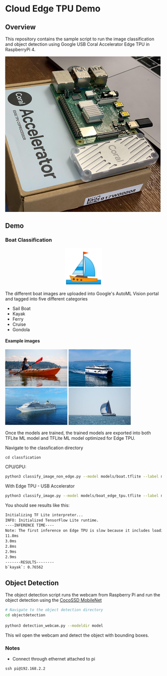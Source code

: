 # Cloud Edge TPU Demo

## Overview

This repository contains the sample script to run the image classification and object detection using Google USB Coral Accelerator Edge TPU in RaspberryPi 4.

<p>
    <img width="500" height=500" src="docs/coral.jpg"/>
</p>

## Demo

### Boat Classification

<p align="center">
  <img width="120" height=120" src="docs/boat.png"/>
</p>

The different boat images are uploaded into Google's AutoML Vision portal and tagged into five different categories

* Sail Boat
* Kayak
* Ferry
* Cruise
* Gondola

#### Example images
<p>
  <img width="200" height=120" src="classification/images/boat1.jpg"/>
  <img width="200" height=120" src="classification/images/boat2.jpg"/>
  <img width="200" height=120" src="classification/images/boat3.jpg"/>
  <img width="200" height=120" src="classification/images/boat4.jpg"/>
</p>


Once the models are trained, the trained models are exported into both TFLite ML model and TFLite ML model optimized for Edge TPU.

Navigate to the classfication directory

```
cd classfication
```

CPU/GPU:

```bash
python3 classify_image_non_edge.py --model models/boat.tflite --label models/boat_labels.txt --input images/boat1.jpg
```

With Edge TPU - USB Accelerator

```bash
python3 classify_image.py --model models/boat_edge_tpu.tflite --label models/boat_labels.txt --input images/boat1.jpg
```

You should see results like this:

```.bash
Initializing TF Lite interpreter...
INFO: Initialized TensorFlow Lite runtime.
----INFERENCE TIME----
Note: The first inference on Edge TPU is slow because it includes loading the model into Edge TPU memory.
11.8ms
3.0ms
2.8ms
2.9ms
2.9ms
-------RESULTS--------
b`kayak`: 0.76562
```


## Object Detection

The object detection script runs the webcam from Raspberry Pi and run the object detection using the [CocoSSD MobileNet](https://storage.googleapis.com/download.tensorflow.org/models/tflite/coco_ssd_mobilenet_v1_1.0_quant_2018_06_29.zip)


```bash
# Navigate to the object detection directory
cd objectdetection

python3 detection_webcam.py --modeldir model
```

This wil open the webcam and detect the object with bounding boxes.

### Notes
* Connect through ethernet attached to pi
```
ssh pi@192.168.2.2 
```